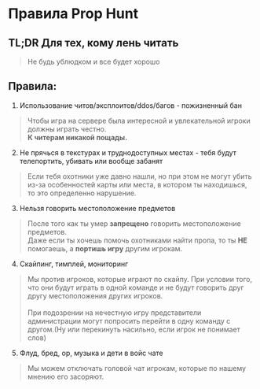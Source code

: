 # Правила Prop Hunt
## TL;DR Для тех, кому лень читать
> Не будь ублюдком и все будет хорошо

## Правила:
1. Использование читов/эксплоитов/ddos/багов - пожизненный бан
 
> Чтобы игра на сервере была интересной и увлекательной игроки должны играть честно.</br><b> К читерам никакой пощады.</b>
2. Не прячься в текстурах и труднодоступных местах - тебя будут телепортить, убивать или вообще забанят
> Если тебя охотники уже давно нашли, но при этом не могут убить из-за особенностей карты или места, в котором ты находишься, то это определенно нарушение.
3. Нельзя говорить местоположение предметов
>  После того как ты умер <b>запрещено</b> говорить местоположение предметов.</br> Даже если ты хочешь помочь охотниками найти пропа, то ты <b>НЕ</b> помогаешь, а <b>портишь игру</b> другим игрокам.
4. Скайпинг, тимплей, мониторинг
> Мы против игроков, которые играют по скайпу. При условии того, что они будут играть в одной команде и не будут говорить друг другу местоположения других игроков.
> </br></br>При подозрении на нечестную игру представители администрации могут попросить перейти в одну команду с другом.(Ну или перекинуть насильно, если игрок не понимает слов)
5. Флуд, бред, ор, музыка и дети в войс чате
> Мы можем отключать головой чат игрокам, которые по нашему мнению его засоряют.
 
<!--
(Альтернативное название мониторинг. Не относится к живым охотникам, которые видят проп.)
Люди с писклявым/раздражающим голосом или фонящим микрофоном могут быть загаганы.
За использование читов/экспоитов/нарушение работы сервера дается перманентный бан или хуже. 
(Для технически подкованный людей, разбирающихся в безопасности есть bug bounty hunting программа.)
Не рекомендуется переходить каждый раунд в противоположную команду с целью играть только за охотников / предметов.
Нельзя прятаться в местах недоступных охотникам, в текстурах
(под снегом например).
Любители оскорблять других игроков или испытывающие "особую" любовь к чужим матерям попадут в особый ад. (Относится к чату, нику, спрэям и.т.д)
Нельзя выдавать себя за представителей администрации
Не рекомендуется выпрашивать у админов VIP, поинты, скины и.т.д
Не стоит надоедать просьбами админам. -->
